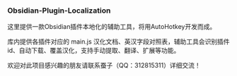 ### Obsidian-Plugin-Localization

这里提供一款Obsidian插件本地化的辅助工具，将用AutoHotkey开发而成。

库内提供各插件对应的 main.js 汉化文档、英汉字段对照表，辅助工具会识别插件id、自动下载、覆盖汉化，支持手动提取、翻译、扩展等功能。

欢迎对此项目感兴趣的朋友请联系蚕子（QQ：312815311）详细交流！
